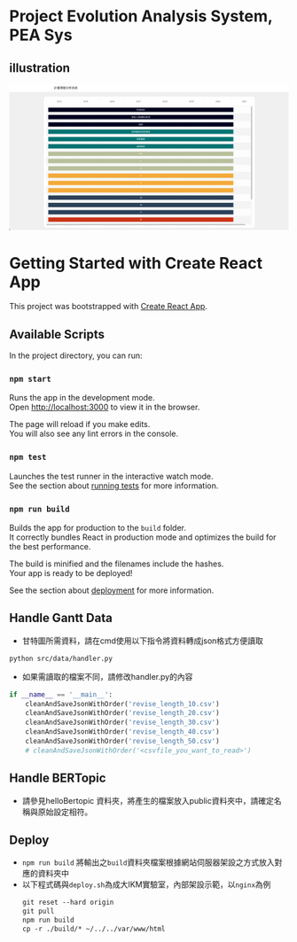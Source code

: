 # Project Evolution Analysis System, PEA Sys
## illustration
![i1](doc/img/illust01.png)
# Getting Started with Create React App
This project was bootstrapped with [Create React App](https://github.com/facebook/create-react-app).

## Available Scripts

In the project directory, you can run:

### `npm start`

Runs the app in the development mode.\
Open [http://localhost:3000](http://localhost:3000) to view it in the browser.

The page will reload if you make edits.\
You will also see any lint errors in the console.

### `npm test`

Launches the test runner in the interactive watch mode.\
See the section about [running tests](https://facebook.github.io/create-react-app/docs/running-tests) for more information.

### `npm run build`

Builds the app for production to the `build` folder.\
It correctly bundles React in production mode and optimizes the build for the best performance.

The build is minified and the filenames include the hashes.\
Your app is ready to be deployed!

See the section about [deployment](https://facebook.github.io/create-react-app/docs/deployment) for more information.


## Handle Gantt Data
- 甘特圖所需資料，請在cmd使用以下指令將資料轉成json格式方便讀取
```sh
python src/data/handler.py
```
- 如果需讀取的檔案不同，請修改handler.py的內容
```python
if __name__ == '__main__':
    cleanAndSaveJsonWithOrder('revise_length_10.csv')
    cleanAndSaveJsonWithOrder('revise_length_20.csv')    
    cleanAndSaveJsonWithOrder('revise_length_30.csv')
    cleanAndSaveJsonWithOrder('revise_length_40.csv')
    cleanAndSaveJsonWithOrder('revise_length_50.csv')
    # cleanAndSaveJsonWithOrder('<csvfile_you_want_to_read>')
```

## Handle BERTopic
-  請參見helloBertopic 資料夾，將產生的檔案放入public資料夾中，請確定名稱與原始設定相符。

## Deploy
- `npm run build` 將輸出之`build`資料夾檔案根據網站伺服器架設之方式放入對應的資料夾中
- 以下程式碼與`deploy.sh`為成大IKM實驗室，內部架設示範，以`nginx`為例
    ```
    git reset --hard origin
    git pull
    npm run build
    cp -r ./build/* ~/../../var/www/html
    ```